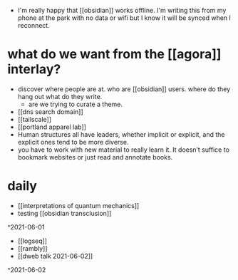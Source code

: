 - I'm really happy that [[obsidian]] works offline. I'm writing this from my phone at the park with no data or wifi but I know it will be synced when I reconnect. 

# what do we want from the [[agora]] interlay? 
- discover where people are at. who are [[obsidian]] users. where do they hang out what do they write. 
	- are we trying to curate a theme. 
- [[dns search domain]]
- [[tailscale]]
- [[portland apparel lab]]
- Human structures all have leaders, whether implicit or explicit, and the explicit ones tend to be more diverse.
- you have to work with new material to really learn it. It doesn’t suffice to bookmark websites or just read and annotate books.

# daily
- [[interpretations of quantum mechanics]] 
- testing [[obsidian transclusion]]

^2021-06-01

- [[logseq]]
- [[rambly]]
- [[dweb talk 2021-06-02]]

^2021-06-02
